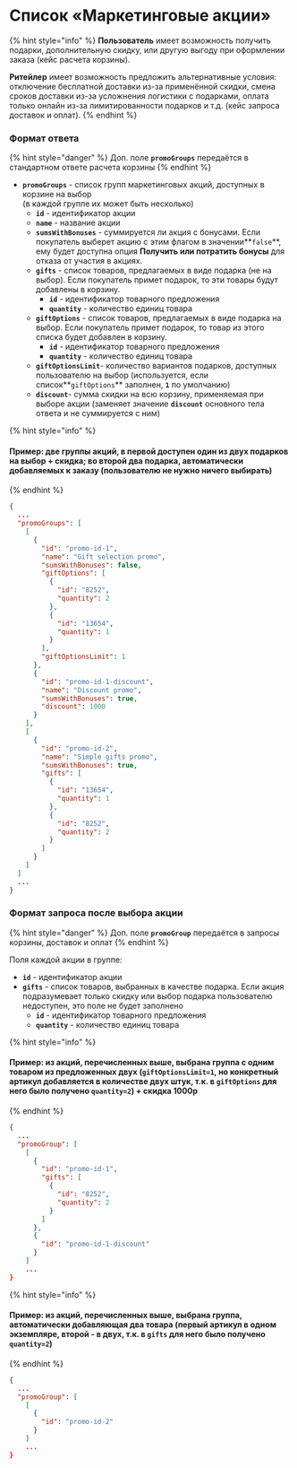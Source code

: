 # Список «Маркетинговые акции»

{% hint style="info" %}
**Пользователь** имеет возможность получить подарки, дополнительную скидку, или другую выгоду при оформлении заказа (кейс расчета корзины).



**Ритейлер** имеет возможность предложить альтернативные условия: отключение бесплатной доставки из-за применённой скидки, смена сроков доставки из-за усложнения логистики с подарками, оплата только онлайн из-за лимитированности подарков и т.д. (кейс запроса доставок и оплат).
{% endhint %}

### Формат ответа

{% hint style="danger" %}
Доп. поле **`promoGroups`** передаётся в стандартном ответе расчета корзины
{% endhint %}

* **`promoGroups`** - список групп маркетинговых акций, доступных в корзине на выбор\
  (в каждой группе их может быть несколько)
  * **`id`** - идентификатор акции
  * **`name`** - название акции
  * **`sumsWithBonuses`** - суммируется ли акция с бонусами. Если покупатель выберет акцию с этим флагом в значении**`false`**, ему будет доступна опция **Получить или потратить бонусы** для отказа от участия в акциях.
  * **`gifts`** - список товаров, предлагаемых в виде подарка (не на выбор). Если покупатель примет подарок, то эти товары будут добавлены в корзину.
    * **`id`** - идентификатор товарного предложения
    * **`quantity`** - количество единиц товара
  * **`giftOptions`** - список товаров, предлагаемых в виде подарка на выбор. Если покупатель примет подарок, то товар из этого списка будет добавлен в корзину.
    * **`id`** - идентификатор товарного предложения
    * **`quantity`** - количество единиц товара
  * **`giftOptionsLimit`**- количество вариантов подарков, доступных пользователю на выбор (используется, если список**`giftOptions`** заполнен, **`1`** по умолчанию)
  * **`discount`**- сумма скидки на всю корзину, применяемая при выборе акции (заменяет значение **`discount`** основного тела ответа и не суммируется с ним)

{% hint style="info" %}
#### Пример: две группы акций, в первой доступен один из двух подарков на выбор + скидка; во второй два подарка, автоматически добавляемых к заказу (пользователю не нужно ничего выбирать)
{% endhint %}

```json
{
  ...
  "promoGroups": [
    [
      {
        "id": "promo-id-1",
        "name": "Gift selection promo",
        "sumsWithBonuses": false,
        "giftOptions": [
          {
            "id": "8252",
            "quantity": 2
          },
          {
            "id": "13654",
            "quantity": 1
          }
        ],
        "giftOptionsLimit": 1
      },
      {
        "id": "promo-id-1-discount",
        "name": "Discount promo",
        "sumsWithBonuses": true,
        "discount": 1000
      }
    ],
    [
      {
        "id": "promo-id-2",
        "name": "Simple gifts promo",
        "sumsWithBonuses": true,
        "gifts": [
          {
            "id": "13654",
            "quantity": 1
          },
          {
            "id": "8252",
            "quantity": 2
          }
        ]
      }
    ]
  ]
  ...
}
```

### Формат запроса после выбора акции

{% hint style="danger" %}
Доп. поле **`promoGroup`** передаётся в запросы корзины, доставок и оплат
{% endhint %}

Поля каждой акции в группе:

* **`id`** - идентификатор акции
* **`gifts`** - список товаров, выбранных в качестве подарка. Если акция подразумевает только скидку или выбор подарка пользователю недоступен, это поле не будет заполнено
  * **`id`** - идентификатор товарного предложения
  * **`quantity`** - количество единиц товара

{% hint style="info" %}
#### Пример: из акций, перечисленных выше, выбрана группа с одним товаром из предложенных двух (`giftOptionsLimit=1`, но конкретный артикул добавляется в количестве двух штук, т.к. в `giftOptions` для него было получено `quantity=2`) + скидка 1000р
{% endhint %}

```json
{
  ...
  "promoGroup": [
    [
      {
        "id": "promo-id-1",
        "gifts": [
          {
            "id": "8252",
            "quantity": 2
          }
        ]
      },
      {
        "id": "promo-id-1-discount"
      }
    ]
    ...
}
```

{% hint style="info" %}
#### Пример: из акций, перечисленных выше, выбрана группа, автоматически добавляющая два товара (первый артикул в одном экземпляре, второй - в двух, т.к. в `gifts` для него было получено `quantity=2`)
{% endhint %}

```json
{
  ...
  "promoGroup": [
    [
      {
        "id": "promo-id-2"
      }
    ]
    ...
}
```
